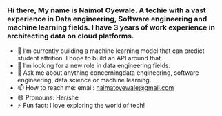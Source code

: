 ### Hi there, My name is Naimot Oyewale. A techie with a vast experience in Data engineering, Software engineering and machine learning fields. I have 3 years of work experience in architecting data on cloud platforms.


- 🔭 I’m currently building a machine learning model that can predict student attrition. I hope to build an API around that.
- 🤔 I’m looking for a new role in data engineering fields.
- 💬 Ask me about anything concerningdata engineering, software engineering, data science or machine learning.
- 📫 How to reach me: email: naimatoyewale@gmail.com
- 😄 Pronouns: Her/she
- ⚡ Fun fact: I love exploring the world of tech!
